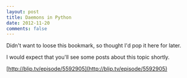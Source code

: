 ```yaml
---
layout: post
title: Daemons in Python
date: 2012-11-20
comments: false
---
```


Didn't want to loose this bookmark, so thought I'd pop it here for later.

I would expect that you'll see some posts about this topic shortly.

[http://blip.tv/episode/5592905](http://blip.tv/episode/5592905)